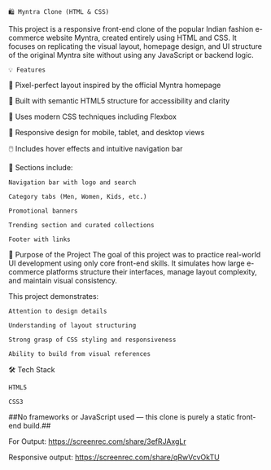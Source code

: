     🛍️ Myntra Clone (HTML & CSS)
This project is a responsive front-end clone of the popular Indian fashion e-commerce website Myntra, created entirely using HTML and CSS. It focuses on replicating the visual layout, homepage design, and UI structure of the original Myntra site without using any JavaScript or backend logic.

    💡 Features
🧱 Pixel-perfect layout inspired by the official Myntra homepage

🎯 Built with semantic HTML5 structure for accessibility and clarity

🎨 Uses modern CSS techniques including Flexbox

📱 Responsive design for mobile, tablet, and desktop views

🖱️ Includes hover effects and intuitive navigation bar

👗 Sections include:

    Navigation bar with logo and search

    Category tabs (Men, Women, Kids, etc.)

    Promotional banners

    Trending section and curated collections

    Footer with links

🚀 Purpose of the Project
The goal of this project was to practice real-world UI development using only core front-end skills. It simulates how large e-commerce platforms structure their interfaces, manage layout complexity, and maintain visual consistency.

This project demonstrates:

    Attention to design details

    Understanding of layout structuring

    Strong grasp of CSS styling and responsiveness

    Ability to build from visual references

🛠️ Tech Stack

    HTML5

    CSS3

##No frameworks or JavaScript used — this clone is purely a static front-end build.##

For Output:
https://screenrec.com/share/3efRJAxgLr

Responsive output:
https://screenrec.com/share/qRwVcvOkTU
